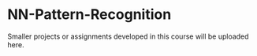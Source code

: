 # NN-Pattern-Recognition
 Smaller projects or assignments developed in this course will be uploaded here.
